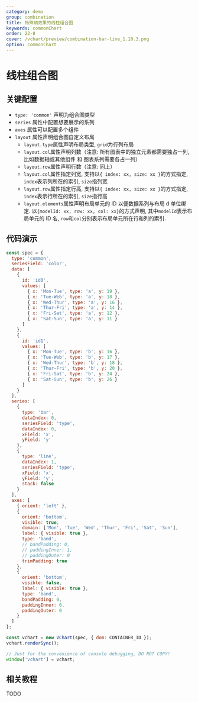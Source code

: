 ```yaml
---
category: demo
group: combination
title: 特殊轴效果的线柱组合图
keywords: commonChart
order: 22-8
cover: /vchart/preview/combination-bar-line_1.10.3.png
option: commonChart
---
```


# 线柱组合图

## 关键配置

- `type: 'common'` 声明为组合图类型
- `series` 属性中配置想要展示的系列
- `axes` 属性可以配置多个组件
- `layout` 属性声明组合图自定义布局
  - `layout.type`属性声明布局类型, `grid`为行列布局
  - `layout.col`属性声明列数（注意: 所有图表中的独立元素都需要独占一列, 比如数据轴或其他组件 和 图表系列需要各占一列）
  - `layout.row`属性声明行数（注意: 同上）
  - `layout.col`属性指定列宽, 支持以`{ index: xx, size: xx }`的方式指定, `index`表示列所在的索引, `size`指列宽
  - `layout.row`属性指定行高, 支持以`{ index: xx, size: xx }`的方式指定, `index`表示行所在的索引, `size`指行高
  - `layout.elements`属性声明布局单元的 ID 以便数据系列与布局 d 单位绑定. 以`{modelId: xx, row: xx, col: xx}`的方式声明, 其中`modelId`表示布局单元的 ID 名, `row`和`col`分别表示布局单元所在行和列的索引.

## 代码演示

```javascript livedemo
const spec = {
  type: 'common',
  seriesField: 'color',
  data: [
    {
      id: 'id0',
      values: [
        { x: 'Mon-Tue', type: 'a', y: 19 },
        { x: 'Tue-Web', type: 'a', y: 18 },
        { x: 'Wed-Thur', type: 'a', y: 16 },
        { x: 'Thur-Fri', type: 'a', y: 14 },
        { x: 'Fri-Sat', type: 'a', y: 12 },
        { x: 'Sat-Sun', type: 'a', y: 11 }
      ]
    },
    {
      id: 'id1',
      values: [
        { x: 'Mon-Tue', type: 'b', y: 16 },
        { x: 'Tue-Web', type: 'b', y: 17 },
        { x: 'Wed-Thur', type: 'b', y: 18 },
        { x: 'Thur-Fri', type: 'b', y: 20 },
        { x: 'Fri-Sat', type: 'b', y: 24 },
        { x: 'Sat-Sun', type: 'b', y: 26 }
      ]
    }
  ],
  series: [
    {
      type: 'bar',
      dataIndex: 0,
      seriesField: 'type',
      dataIndex: 0,
      xField: 'x',
      yField: 'y'
    },
    {
      type: 'line',
      dataIndex: 1,
      seriesField: 'type',
      xField: 'x',
      yField: 'y',
      stack: false
    }
  ],
  axes: [
    { orient: 'left' },
    {
      orient: 'bottom',
      visible: true,
      domain: ['Mon', 'Tue', 'Wed', 'Thur', 'Fri', 'Sat', 'Sun'],
      label: { visible: true },
      type: 'band',
      // bandPadding: 0,
      // paddingInner: 1,
      // paddingOuter: 0
      trimPadding: true
    },
    {
      orient: 'bottom',
      visible: false,
      label: { visible: true },
      type: 'band',
      bandPadding: 0,
      paddingInner: 0,
      paddingOuter: 0
    }
  ]
};

const vchart = new VChart(spec, { dom: CONTAINER_ID });
vchart.renderSync();

// Just for the convenience of console debugging, DO NOT COPY!
window['vchart'] = vchart;
```

## 相关教程

TODO
